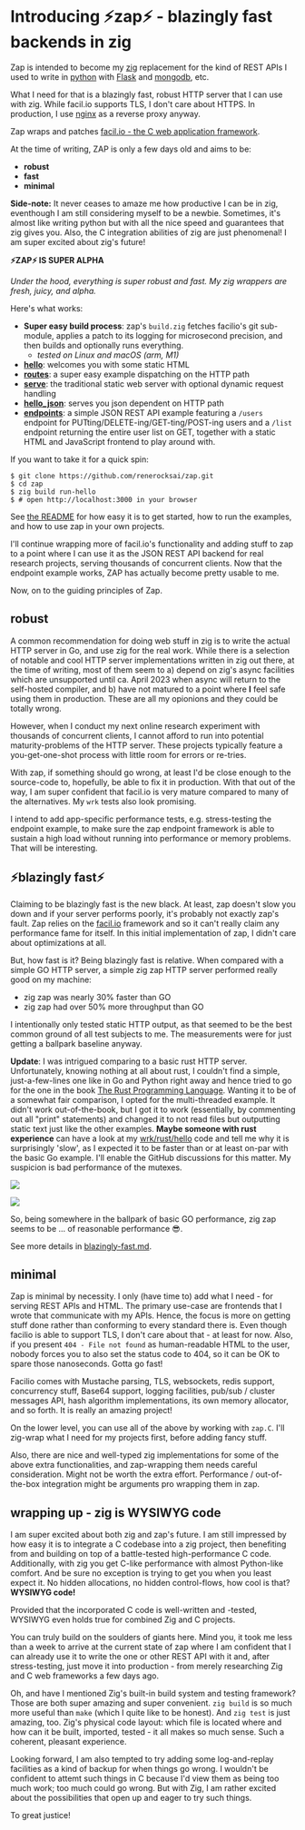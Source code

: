 # Introducing ⚡zap⚡ - blazingly fast backends in zig

Zap is intended to become my [zig](https://ziglang.org) replacement for the
kind of REST APIs I used to write in [python](https://python.org) with
[Flask](https://flask.palletsprojects.com) and
[mongodb](https://www.mongodb.com), etc.

What I need for that is a blazingly fast, robust HTTP server that I can use with
zig. While facil.io supports TLS, I don't care about HTTPS. In production, I use
[nginx](https://www.nginx.com) as a reverse proxy anyway.

Zap wraps and patches [facil.io - the C web application
framework](https://facil.io).

At the time of writing, ZAP is only a few days old and aims to be:

- **robust**
- **fast**
- **minimal**

**Side-note:**
It never ceases to amaze me how productive I can be in zig, eventhough I am
still considering myself to be a newbie. Sometimes, it's almost like writing
python but with all the nice speed and guarantees that zig gives you. Also, the
C integration abilities of zig are just phenomenal! I am super excited about
zig's future!

**⚡ZAP⚡ IS SUPER ALPHA**

_Under the hood, everything is super robust and fast. My zig wrappers are fresh,
juicy, and alpha._

Here's what works:

- **Super easy build process**: zap's `build.zig` fetches facilio's git
  sub-module, applies a patch to its logging for microsecond precision, and then
  builds and optionally runs everything.
  - _tested on Linux and macOS (arm, M1)_
- **[hello](https://github.com/renerocksai/zap/blob/master/examples/hello/hello.zig)**:
  welcomes you with some static HTML
- **[routes](https://github.com/renerocksai/zap/blob/master/examples/routes/routes.zig)**:
  a super easy example dispatching on the HTTP path 
- **[serve](https://github.com/renerocksai/zap/blob/master/examples/serve/serve.zig)**:
  the traditional static web server with optional dynamic request handling
- **[hello_json](https://github.com/renerocksai/zap/blob/master/examples/hello_json/hello_json.zig)**:
  serves you json dependent on HTTP path
- **[endpoints](https://github.com/renerocksai/zap/blob/master/examples/endpoints/)**:
  a simple JSON REST API example featuring a `/users` endpoint for
  PUTting/DELETE-ing/GET-ting/POST-ing users and a `/list` endpoint returning
  the entire user list on GET, together with a static HTML and JavaScript
  frontend to play around with.


If you want to take it for a quick spin:
```shell
$ git clone https://github.com/renerocksai/zap.git
$ cd zap 
$ zig build run-hello
$ # open http://localhost:3000 in your browser
```
See [the README](https://github.com/renerocksai/zap) for how easy it is to get
started, how to run the examples, and how to use zap in your own projects.

I'll continue wrapping more of facil.io's functionality and adding stuff to zap
to a point where I can use it as the JSON REST API backend for real research
projects, serving thousands of concurrent clients. Now that the endpoint example
works, ZAP has actually become pretty usable to me.

Now, on to the guiding principles of Zap.

## robust

A common recommendation for doing web stuff in zig is to write the actual HTTP
server in Go, and use zig for the real work. While there is a selection of
notable and cool HTTP server implementations written in zig out there, at the
time of writing, most of them seem to a) depend on zig's async facilities which
are unsupported until ca. April 2023 when async will return to the self-hosted
compiler, and b) have not matured to a point where **I** feel safe using them in
production. These are all my opionions and they could be totally wrong.

However, when I conduct my next online research experiment with thousands of
concurrent clients, I cannot afford to run into potential maturity-problems of
the HTTP server. These projects typically feature a you-get-one-shot process
with little room for errors or re-tries.

With zap, if something should go wrong, at least I'd be close enough to the
source-code to, hopefully, be able to fix it in production. With that out of the
way, I am super confident that facil.io is very mature compared to many of the
alternatives. My `wrk` tests also look promising.

I intend to add app-specific performance tests, e.g. stress-testing the endpoint
example, to make sure the zap endpoint framework is able to sustain a high load
without running into performance or memory problems. That will be interesting.


## ⚡blazingly fast⚡

Claiming to be blazingly fast is the new black. At least, zap doesn't slow you
down and if your server performs poorly, it's probably not exactly zap's fault.
Zap relies on the [facil.io](https://facil.io) framework and so it can't really
claim any performance fame for itself. In this initial implementation of zap, I
didn't care about optimizations at all.

But, how fast is it? Being blazingly fast is relative. When compared with a
simple GO HTTP server, a simple zig zap HTTP server performed really good on my
machine:

- zig zap was nearly 30% faster than GO
- zig zap had over 50% more throughput than GO

I intentionally only tested static HTTP output, as that seemed to be the best
common ground of all test subjects to me. The measurements were for just getting
a ballpark baseline anyway.

**Update**: I was intrigued comparing to a basic rust HTTP server.
Unfortunately, knowing nothing at all about rust, I couldn't find a simple,
just-a-few-lines one like in Go and Python right away and hence tried to go for
the one in the book [The Rust Programming
Language](https://doc.rust-lang.org/book/ch20-00-final-project-a-web-server.html).
Wanting it to be of a somewhat fair comparison, I opted for the multi-threaded
example. It didn't work out-of-the-book, but I got it to work (essentially, by
commenting out all "print" statements) and changed it to not read files but
outputting static text just like the other examples. **Maybe someone with rust
experience** can have a look at my [wrk/rust/hello](wrk/rust/hello) code and
tell me why it is surprisingly 'slow', as I expected it to be faster than or at
least on-par with the basic Go example. I'll enable the GitHub discussions for
this matter. My suspicion is bad performance of the mutexes.

![](https://raw.githubusercontent.com/renerocksai/zap/master/wrk_table_summary.png)

![](https://raw.githubusercontent.com/renerocksai/zap/master/wrk_charts_summary.png)

So, being somewhere in the ballpark of basic GO performance, zig zap seems to be
... of reasonable performance 😎.

See more details in
[blazingly-fast.md](https://github.com/renerocksai/zap/blob/master/blazingly-fast.md).

## minimal 

Zap is minimal by necessity. I only (have time to) add what I need - for serving
REST APIs and HTML. The primary use-case are frontends that I wrote that
communicate with my APIs. Hence, the focus is more on getting stuff done rather
than conforming to every standard there is. Even though facilio is able to
support TLS, I don't care about that - at least for now. Also, if you present
`404 - File not found` as human-readable HTML to the user, nobody forces you to
also set the status code to 404, so it can be OK to spare those nanoseconds.
Gotta go fast!

Facilio comes with Mustache parsing, TLS, websockets, redis support, concurrency
stuff, Base64 support, logging facilities, pub/sub / cluster messages API, hash
algorithm implementations, its own memory allocator, and so forth. It is really
an amazing project!

On the lower level, you can use all of the above by working with `zap.C`. I'll
zig-wrap what I need for my projects first, before adding fancy stuff.

Also, there are nice and well-typed zig implementations for some of the above
extra functionalities, and zap-wrapping them needs careful consideration. Might
not be worth the extra effort. Performance / out-of-the-box integration might be
arguments pro wrapping them in zap.

## wrapping up - zig is WYSIWYG code

I am super excited about both zig and zap's future. I am still impressed by how
easy it is to integrate a C codebase into a zig project, then benefiting from
and building on top of a battle-tested high-performance C code. Additionally,
with zig you get C-like performance with almost Python-like comfort. And be sure
no exception is trying to get you when you least expect it. No hidden
allocations, no hidden control-flows, how cool is that? **WYSIWYG code!**

Provided that the incorporated C code is well-written and -tested, WYSIWYG even
holds true for combined Zig and C projects.

You can truly build on the soulders of giants here. Mind you, it took me less
than a week to arrive at the current state of zap where I am confident that I
can already use it to write the one or other REST API with it and, after
stress-testing, just move it into production - from merely researching Zig and C
web frameworks a few days ago.

Oh, and have I mentioned Zig's built-in build system and testing framework?
Those are both super amazing and super convenient. `zig build` is so much more
useful than `make` (which I quite like to be honest). And `zig test` is just
amazing, too. Zig's physical code layout: which file is located where and how
can it be built, imported, tested - it all makes so much sense. Such a coherent,
pleasant experience.

Looking forward, I am also tempted to try adding some log-and-replay facilities
as a kind of backup for when things go wrong. I wouldn't be confident to attemt
such things in C because I'd view them as being too much work; too much could go
wrong. But with Zig, I am rather excited about the possibilities that open up
and eager to try such things.

To great justice!
